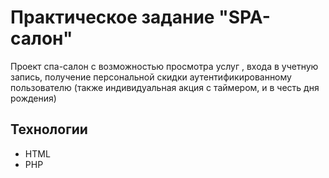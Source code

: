 # Практическое задание "SPA-салон"

Проект спа-салон с возможностью просмотра услуг , входа в учетную запись, получение персональной скидки аутентификированному пользователю (также индивидуальная акция с таймером, и в честь дня рождения)

## Технологии
- HTML
- PHP